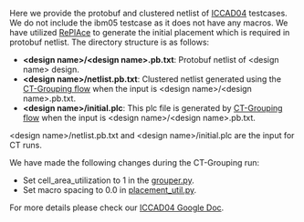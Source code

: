 Here we provide the protobuf and clustered netlist of [ICCAD04](http://vlsicad.eecs.umich.edu/BK/ICCAD04bench/) testcases. We do not include the ibm05 testcase as it does not have any macros. We have utilized [RePlAce](https://github.com/mgwoo/RePlAce/blob/main/RePlAce-static) to generate the initial placement which is required in protobuf netlist. The directory structure is as follows:
- **\<design name\>/\<design name\>.pb.txt**: Protobuf netlist of \<design name\> design.
- **\<design name\>/netlist.pb.txt**: Clustered netlist generated using the [CT-Grouping flow](https://github.com/google-research/circuit_training/tree/main/circuit_training/grouping) when the input is  \<design name\>/\<design name\>.pb.txt.
- **\<design name\>/initial.plc**: This plc file is generated by [CT-Grouping flow](https://github.com/google-research/circuit_training/tree/main/circuit_training/grouping) when the input is \<design name\>/\<design name\>.pb.txt.

\<design name\>/netlist.pb.txt and \<design name\>/initial.plc are the input for CT runs.
  
We have made the following changes during the CT-Grouping run:
- Set cell_area_utilization to 1 in the [grouper.py](https://github.com/google-research/circuit_training/blob/f65c5995fe1f1af1e4a865d8bc7c46541da2df1d/circuit_training/grouping/grouper.py#L50).
- Set macro spacing to 0.0 in [placement_util.py](https://github.com/google-research/circuit_training/blob/f65c5995fe1f1af1e4a865d8bc7c46541da2df1d/circuit_training/environment/placement_util.py#L193-L194).

For more details please check our [ICCAD04 Google Doc](https://docs.google.com/document/d/1ea9cP49jruEuQl0jPrzhaQuPmfNN0ErnpQiWMS-Tex0/edit#heading=h.7qck0cdncji7).
